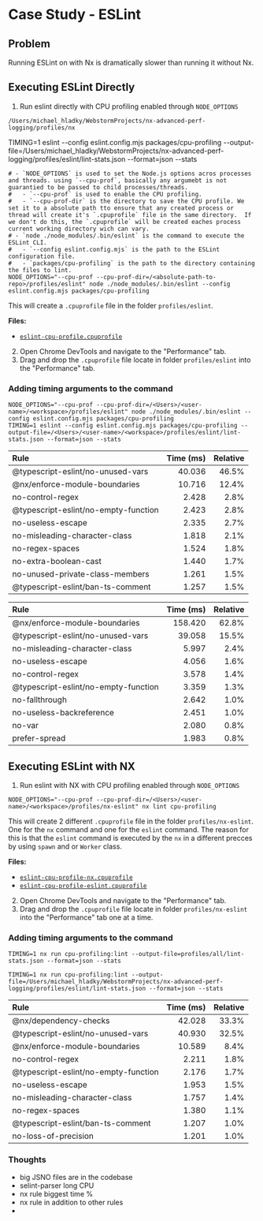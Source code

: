# Case Study - ESLint

## Problem

Running ESLint on with Nx is dramatically slower than running it without Nx.

## Executing ESLint Directly

1. Run eslint directly with CPU profiling enabled through `NODE_OPTIONS`

`/Users/michael_hladky/WebstormProjects/nx-advanced-perf-logging/profiles/nx`

TIMING=1 eslint --config eslint.config.mjs packages/cpu-profiling --output-file=/Users/michael_hladky/WebstormProjects/nx-advanced-perf-logging/profiles/eslint/lint-stats.json --format=json --stats

```shell
# - `NODE_OPTIONS` is used to set the Node.js options acros processes and threads. using `--cpu-prof`, basically any argumebt is not guarantied to be passed to child processes/threads.
#   - `--cpu-prof` is used to enable the CPU profiling.
#   - `--cpu-prof-dir` is the directory to save the CPU profile. We set it to a absolute path tto ensure that any created process or thread will create it's `.cpuprofile` file in the same directory.  If we don't do this, the `.cpuprofile` will be created eaches process current working directory wich can vary.
# - `node ./node_modules/.bin/eslint` is the command to execute the ESLint CLI.
#   - `--config eslint.config.mjs` is the path to the ESLint configuration file.
#   - `packages/cpu-profiling` is the path to the directory containing the files to lint.
NODE_OPTIONS="--cpu-prof --cpu-prof-dir=/<absolute-path-to-repo>/profiles/eslint" node ./node_modules/.bin/eslint --config eslint.config.mjs packages/cpu-profiling
```

This will create a `.cpuprofile` file in the folder `profiles/eslint`.

**Files:**

- [`eslint-cpu-profile.cpuprofile`](./eslint-cpu-profile.cpuprofile)

2. Open Chrome DevTools and navigate to the "Performance" tab.
3. Drag and drop the `.cpuprofile` file locate in folder `profiles/eslint` into the "Performance" tab.

### Adding timing arguments to the command

```shell
NODE_OPTIONS="--cpu-prof --cpu-prof-dir=/<Users>/<user-name>/<workspace>/profiles/eslint" node ./node_modules/.bin/eslint --config eslint.config.mjs packages/cpu-profiling
TIMING=1 eslint --config eslint.config.mjs packages/cpu-profiling --output-file=/<Users>/<user-name>/<workspace>/profiles/eslint/lint-stats.json --format=json --stats
```

| Rule                                 | Time (ms) | Relative |
| :----------------------------------- | --------: | -------: |
| @typescript-eslint/no-unused-vars    |    40.036 |    46.5% |
| @nx/enforce-module-boundaries        |    10.716 |    12.4% |
| no-control-regex                     |     2.428 |     2.8% |
| @typescript-eslint/no-empty-function |     2.423 |     2.8% |
| no-useless-escape                    |     2.335 |     2.7% |
| no-misleading-character-class        |     1.818 |     2.1% |
| no-regex-spaces                      |     1.524 |     1.8% |
| no-extra-boolean-cast                |     1.440 |     1.7% |
| no-unused-private-class-members      |     1.261 |     1.5% |
| @typescript-eslint/ban-ts-comment    |     1.257 |     1.5% |

| Rule                                 | Time (ms) | Relative |
| :----------------------------------- | --------: | -------: |
| @nx/enforce-module-boundaries        |   158.420 |    62.8% |
| @typescript-eslint/no-unused-vars    |    39.058 |    15.5% |
| no-misleading-character-class        |     5.997 |     2.4% |
| no-useless-escape                    |     4.056 |     1.6% |
| no-control-regex                     |     3.578 |     1.4% |
| @typescript-eslint/no-empty-function |     3.359 |     1.3% |
| no-fallthrough                       |     2.642 |     1.0% |
| no-useless-backreference             |     2.451 |     1.0% |
| no-var                               |     2.080 |     0.8% |
| prefer-spread                        |     1.983 |     0.8% |

## Executing ESLint with NX

1. Run eslint with NX with CPU profiling enabled through `NODE_OPTIONS`

```shell
NODE_OPTIONS="--cpu-prof --cpu-prof-dir=/<Users>/<user-name>/<workspace>/profiles/nx-eslint" nx lint cpu-profiling
```

This will create 2 different `.cpuprofile` file in the folder `profiles/nx-eslint`.
One for the `nx` command and one for the `eslint` command. The reason for this is that the `eslint` command is executed by the `nx` in a different precces by using `spawn` and or `Worker` class.

**Files:**

- [`eslint-cpu-profile-nx.cpuprofile`](./nx.cpuprofile)
- [`eslint-cpu-profile-eslint.cpuprofile`](./nx-eslint-lint.cpuprofile)

2. Open Chrome DevTools and navigate to the "Performance" tab.
3. Drag and drop the `.cpuprofile` file locate in folder `profiles/nx-eslint` into the "Performance" tab one at a time.

### Adding timing arguments to the command

```shell
TIMING=1 nx run cpu-profiling:lint --output-file=profiles/all/lint-stats.json --format=json --stats

TIMING=1 nx run cpu-profiling:lint --output-file=/Users/michael_hladky/WebstormProjects/nx-advanced-perf-logging/profiles/eslint/lint-stats.json --format=json --stats

```

| Rule                                 | Time (ms) | Relative |
| :----------------------------------- | --------: | -------: |
| @nx/dependency-checks                |    42.028 |    33.3% |
| @typescript-eslint/no-unused-vars    |    40.930 |    32.5% |
| @nx/enforce-module-boundaries        |    10.589 |     8.4% |
| no-control-regex                     |     2.211 |     1.8% |
| @typescript-eslint/no-empty-function |     2.176 |     1.7% |
| no-useless-escape                    |     1.953 |     1.5% |
| no-misleading-character-class        |     1.757 |     1.4% |
| no-regex-spaces                      |     1.380 |     1.1% |
| @typescript-eslint/ban-ts-comment    |     1.207 |     1.0% |
| no-loss-of-precision                 |     1.201 |     1.0% |

### Thoughts

- big JSNO files are in the codebase
- selint-parser long CPU
- nx rule biggest time %
- nx rule in addition to other rules
-
